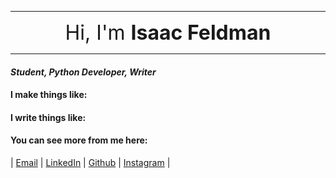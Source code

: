 
---

 <div align="center"><font size="6"> Hi, I'm <b>Isaac Feldman</b> </font></div>

---
#### *Student, Python Developer, Writer*

#### I make things like:


#### I write things like:


#### You can see more from me here:
| [Email](mailto:isaac.c.feldman.23@dartmouth.edu) | [LinkedIn](https://www.linkedin.com/in/isaac-c-feldman/) | [Github](https://github.com/isaac-400) | [Instagram](https://instagram.com/isaac_feldman) |
